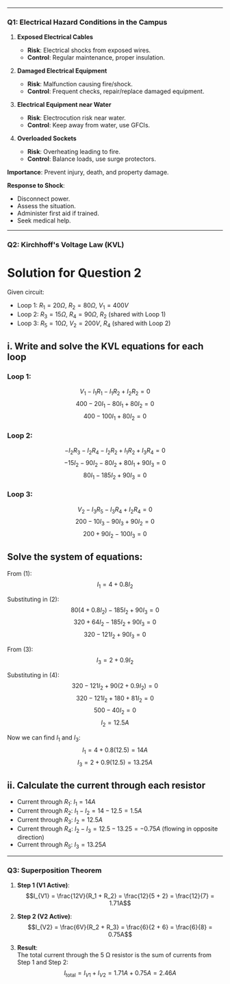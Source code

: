 ___
### **Q1: Electrical Hazard Conditions in the Campus**

1. **Exposed Electrical Cables**
    
    - **Risk**: Electrical shocks from exposed wires.
    - **Control**: Regular maintenance, proper insulation.
2. **Damaged Electrical Equipment**
    
    - **Risk**: Malfunction causing fire/shock.
    - **Control**: Frequent checks, repair/replace damaged equipment.
3. **Electrical Equipment near Water**
    
    - **Risk**: Electrocution risk near water.
    - **Control**: Keep away from water, use GFCIs.
4. **Overloaded Sockets**
    
    - **Risk**: Overheating leading to fire.
    - **Control**: Balance loads, use surge protectors.

**Importance**: Prevent injury, death, and property damage.

**Response to Shock**:

- Disconnect power.
- Assess the situation.
- Administer first aid if trained.
- Seek medical help.

---

### **Q2: Kirchhoff's Voltage Law (KVL)**

# Solution for Question 2

Given circuit:
- Loop 1: $R_1 = 20 \Omega$, $R_2 = 80 \Omega$, $V_1 = 400 V$
- Loop 2: $R_3 = 15 \Omega$, $R_4 = 90 \Omega$, $R_2$ (shared with Loop 1)
- Loop 3: $R_5 = 10 \Omega$, $V_2 = 200 V$, $R_4$ (shared with Loop 2)

## i. Write and solve the KVL equations for each loop

### Loop 1:
$$ V_1 - I_1R_1 - I_1R_2 + I_2R_2 = 0 $$
$$ 400 - 20I_1 - 80I_1 + 80I_2 = 0 $$
$$ 400 - 100I_1 + 80I_2 = 0 $$

### Loop 2:
$$ -I_2R_3 - I_2R_4 - I_2R_2 + I_1R_2 + I_3R_4 = 0 $$
$$ -15I_2 - 90I_2 - 80I_2 + 80I_1 + 90I_3 = 0 $$
$$ 80I_1 - 185I_2 + 90I_3 = 0  $$

### Loop 3:
$$ V_2 - I_3R_5 - I_3R_4 + I_2R_4 = 0 $$
$$ 200 - 10I_3 - 90I_3 + 90I_2 = 0 $$
$$ 200 + 90I_2 - 100I_3 = 0  $$

## Solve the system of equations:

From (1): 
$$ I_1 = 4 + 0.8I_2 $$

Substituting in (2):
$$ 80(4 + 0.8I_2) - 185I_2 + 90I_3 = 0 $$
$$ 320 + 64I_2 - 185I_2 + 90I_3 = 0 $$
$$ 320 - 121I_2 + 90I_3 = 0  $$

From (3): 
$$ I_3 = 2 + 0.9I_2 $$

Substituting in (4):
$$ 320 - 121I_2 + 90(2 + 0.9I_2) = 0 $$
$$ 320 - 121I_2 + 180 + 81I_2 = 0 $$
$$ 500 - 40I_2 = 0 $$
$$ I_2 = 12.5 A $$

Now we can find $I_1$ and $I_3$:
$$ I_1 = 4 + 0.8(12.5) = 14 A $$
$$ I_3 = 2 + 0.9(12.5) = 13.25 A $$

## ii. Calculate the current through each resistor

- Current through $R_1$: $I_1 = 14 A$
- Current through $R_2$: $I_1 - I_2 = 14 - 12.5 = 1.5 A$
- Current through $R_3$: $I_2 = 12.5 A$
- Current through $R_4$: $I_2 - I_3 = 12.5 - 13.25 = -0.75 A$ (flowing in opposite direction)
- Current through $R_5$: $I_3 = 13.25 A$


---

### **Q3: Superposition Theorem**

1. **Step 1 (V1 Active)**:  
$$I_{V1} = \frac{12V}{R_1 + R_2} = \frac{12}{5 + 2} = \frac{12}{7} = 1.71A$$

2. **Step 2 (V2 Active)**: 
    $$I_{V2} = \frac{6V}{R_2 + R_3} = \frac{6}{2 + 6} = \frac{6}{8} = 0.75A$$
1. **Result**:  
    The total current through the 5 Ω resistor is the sum of currents from Step 1 and Step 2:
    $$I_{\text{total}} = I_{V1} + I_{V2} = 1.71A + 0.75A = 2.46A$$
